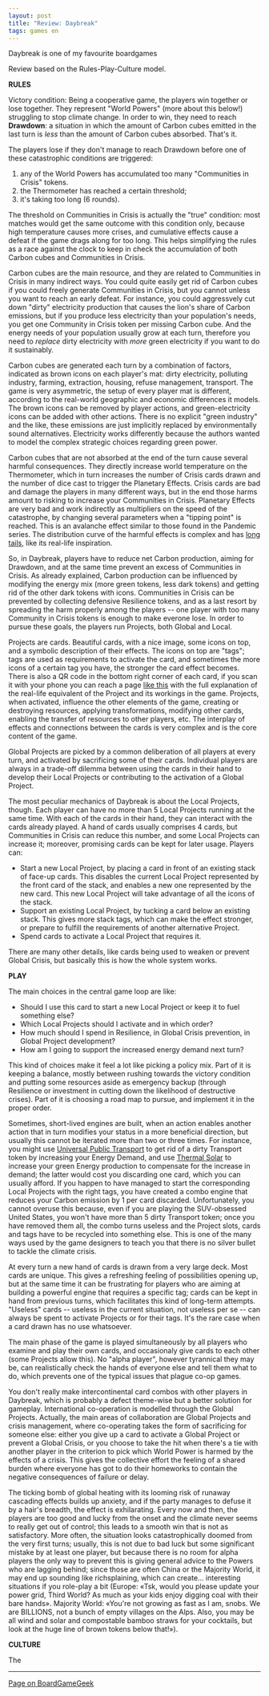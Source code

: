 ```yaml
---
layout: post
title: "Review: Daybreak"
tags: games en
---
```


Daybreak is one of my favourite boardgames 

Review based on the Rules-Play-Culture model.

**RULES**

Victory condition: Being a cooperative game, the players win together or lose together. They represent "World Powers" (more about this below!) struggling to stop climate change. In order to win, they need to reach **Drawdown**: a situation in which the amount of Carbon cubes emitted in the last turn is *less* than the amount of Carbon cubes absorbed. That's it.

The players lose if they don't manage to reach Drawdown before one of these catastrophic conditions are triggered:
1. any of the World Powers has accumulated too many "Communities in Crisis" tokens. 
1. the Thermometer has reached a certain threshold;
1. it's taking too long (6 rounds).

The threshold on Communities in Crisis is actually the "true" condition: most matches would get the same outcome with this condition only, because high temperature causes more crises, and cumulative effects cause a defeat if the game drags along for too long. This helps simplifying the rules as a race against the clock to keep in check the accumulation of both Carbon cubes and Communities in Crisis.

Carbon cubes are the main resource, and they are related to Communities in Crisis in many indirect ways. You could quite easily get rid of Carbon cubes if you could freely generate Communities in Crisis, but you cannot unless you want to reach an early defeat. For instance, you could aggressvely cut down "dirty" electricity production that causes the lion's share of Carbon emissions, but if you produce less electricity than your population's needs, you get one Community in Crisis token per missing Carbon cube. And the energy needs of your population usually grow at each turn, therefore you need to *replace* dirty electricity with *more* green electricity if you want to do it sustainably.

Carbon cubes are generated each turn by a combination of factors, indicated as brown icons on each player's mat: dirty electricity, polluting industry, farming, extraction, housing, refuse management, transport. The game is very asymmetric, the setup of every player mat is different, according to the real-world geographic and economic differences it models. The brown icons can be removed by player actions, and green-electricity icons can be added with other actions. There is no explicit "green industry" and the like, these emissions are just implicitly replaced by environmentally sound alternatives. Electricity works differently because the authors wanted to model the complex strategic choices regarding green power.

Carbon cubes that are not absorbed at the end of the turn cause several harmful consequences. They directly increase world temperature on the Thermometer, which in turn increases the number of Crisis cards drawn and the number of dice cast to trigger the Planetary Effects. Crisis cards are bad and damage the players in many different ways, but in the end those harms amount to risking to increase your Communities in Crisis. Planetary Effects are very bad and work indirectly as multipliers on the speed of the catastrophe, by changing several parameters when a "tipping point" is reached. This is an avalanche effect similar to those found in the Pandemic series. The distribution curve of the harmful effects is complex and has [long tails](https://en.wikipedia.org/wiki/Long_tail), like its real-life inspiration.

So, in Daybreak, players have to reduce net Carbon production, aiming for Drawdown, and at the same time prevent an excess of Communities in Crisis. As already explained, Carbon production can be influenced by modifying the energy mix (more green tokens, less dark tokens) and getting rid of the other dark tokens with icons. Communities in Crisis can be prevented by collecting defensive Resilience tokens, and as a last resort by spreading the harm properly among the players -- one player with too many Community in Crisis tokens is enough to make everone lose. In order to pursue these goals, the players run Projects, both Global and Local.

Projects are cards. Beautiful cards, with a nice image, some icons on top, and a symbolic description of their effects. The icons on top are "tags"; tags are used as requirements to activate the card, and sometimes the more icons of a certain tag you have, the stronger the card effect becomes. There is also a QR code in the bottom right corner of each card, if you scan it with your phone you can reach a page [like this](https://www.daybreakgame.org/card/1044) with the full explanation of the real-life equivalent of the Project and its workings in the game. Projects, when activated, influence the other elements of the game, creating or destroying resources, applying transformations, modifying other cards, enabling the transfer of resources to other players, etc. The interplay of effects and connections between the cards is very complex and is the core content of the game.

Global Projects are picked by a common deliberation of all players at every turn, and activated by sacrificing some of their cards. Individual players are always in a trade-off dilemma between using the cards in their hand to develop their Local Projects or contributing to the activation of a Global Project.

The most peculiar mechanics of Daybreak is about the Local Projects, though. Each player can have no more than 5 Local Projects running at the same time. With each of the cards in their hand, they can interact with the cards already played. A hand of cards usually comprises 4 cards, but Communities in Crisis can reduce this number, and some Local Projects can increase it; moreover, promising cards can be kept for later usage. Players can:
- Start a new Local Project, by placing a card in front of an existing stack of face-up cards. This disables the current Local Project represented by the front card of the stack, and enables a new one represented by the new card. This new Local Project will take advantage of all the icons of the stack.
- Support an existing Local Project, by tucking a card below an existing stack. This gives more stack tags, which can make the effect stronger, or prepare to fulfill the requirements of another alternative Project.
- Spend cards to activate a Local Project that requires it.

There are many other details, like cards being used to weaken or prevent Global Crisis, but basically this is how the whole system works.

**PLAY**

The main choices in the central game loop are like:
- Should I use this card to start a new Local Project or keep it to fuel something else?
- Which Local Projects should I activate and in which order?
- How much should I spend in Resilience, in Global Crisis prevention, in Global Project development?
- How am I going to support the increased energy demand next turn?

This kind of choices make it feel a lot like picking a policy mix. Part of it is keeping a balance, mostly between rushing towards the victory condition and putting some resources aside as emergency backup (through Resilience or investment in cutting down the likelihood of destructive crises). Part of it is choosing a road map to pursue, and implement it in the proper order.

Sometimes, short-lived engines are built, when an action enables another action that in turn modifies your status in a more beneficial direction, but usually this cannot be iterated more than two or three times. For instance, you might use [Universal Public Transport](https://www.daybreakgame.org/card/1076) to get rid of a dirty Transport token by increasing your Energy Demand, and use [Thermal Solar](https://www.daybreakgame.org/card/1017) to increase your green Energy production to compensate for the increase in demand; the latter would cost you discarding one card, which you can usually afford. If you happen to have managed to start the corresponding Local Projects with the right tags, you have created a combo engine that reduces your Carbon emission by 1 per card discarded. Unfortunately, you cannot overuse this because, even if you are playing the SUV-obsessed United States, you won't have more than 5 dirty Transport token; once you have removed them all, the combo turns useless and the Project slots, cards and tags have to be recycled into something else. This is one of the many ways used by the game designers to teach you that there is no silver bullet to tackle the climate crisis.

At every turn a new hand of cards is drawn from a very large deck. Most cards are unique. This gives a refreshing feeling of possibilities opening up, but at the same time it can be frustrating for players who are aiming at building a powerful engine that requires a specific tag; cards can be kept in hand from previous turns, which facilitates this kind of long-term attempts. "Useless" cards -- useless in the current situation, not useless per se -- can always be spent to activate Projects or for their tags. It's the rare case when a card drawn has no use whatsoever.

The main phase of the game is played simultaneously by all players who examine and play their own cards, and occasionaly give cards to each other (some Projects allow this). No "alpha player", however tyrannical they may be, can realistically check the hands of everyone else and tell them what to do, which prevents one of the typical issues that plague co-op games.

You don't really make intercontinental card combos with other players in Daybreak, which is probably a defect theme-wise but a better solution for gameplay. International co-operation is modelled through the Global Projects. Actually, the main areas of collaboration are Global Projects and crisis management, where co-operating takes the form of sacrificing for someone else: either you give up a card to activate a Global Project or prevent a Global Crisis, or you choose to take the hit when there's a tie with another player in the criterion to pick which World Power is harmed by the effects of a crisis. This gives the collective effort the feeling of a shared burden where everyone has got to do their homeworks to contain the negative consequences of failure or delay.

The ticking bomb of global heating with its looming risk of runaway cascading effects builds up anxiety, and if the party manages to defuse it by a hair's breadth, the effect is exhilarating. Every now and then, the players are too good and lucky from the onset and the climate never seems to really get out of control; this leads to a smooth win that is not as satisfactory. More often, the situation looks catastrophically doomed from the very first turns; usually, this is not due to bad luck but some significant mistake by at least one player, but because there is no room for alpha players the only way to prevent this is giving general advice to the Powers who are lagging behind; since those are often China or the Majority World, it may end up sounding like richsplaining, which can create… interesting situations if you role-play a bit (Europe: «Tsk, would you please update your power grid, Third World? As much as your kids enjoy digging coal with their bare hands». Majority World: «You're not growing as fast as I am, snobs. We are BILLIONS, not a bunch of empty villages on the Alps. Also, you may be all wind and solar and compostable bamboo straws for your cocktails, but look at the huge line of brown tokens below that!»).

**CULTURE**

The 

---

[Page on BoardGameGeek](https://boardgamegeek.com/boardgame/18866/shear-panic)
